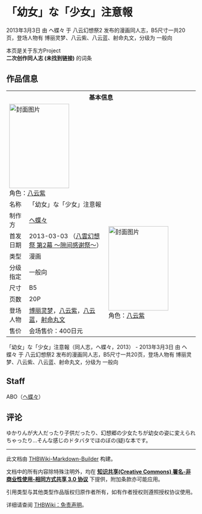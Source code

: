 # 「幼女」な「少女」注意報

<!-- source html: G:\repos\THBWiki-Markdown-Builder\THBWikiMarkdown\Temp\main\8\8c\ns0%3A%E3%80%8C%E5%B9%BC%E5%A5%B3%E3%80%8D%E3%81%AA%E3%80%8C%E5%B0%91%E5%A5%B3%E3%80%8D%E6%B3%A8%E6%84%8F%E5%A0%B1.html -->

2013年3月3日 由 ヘ蝶々 于 八云幻想祭2 发布的漫画同人志，B5尺寸一共20页，登场人物有 博丽灵梦、八云紫、八云蓝、射命丸文，分级为 一般向

本页是关于东方Project  
 **二次创作同人志 (未找到链接)** 的词条
## 作品信息

<table><tbody><tr><th colspan="3">基本信息</th></tr><tr><td class="cover-artwork-mobile" colspan="2"><a href="./文件-「幼女」な「少女」注意報封面.jpg.md" class="image" title="封面图片"><img alt="封面图片" src="https://upload.thwiki.cc/thumb/6/6a/%E3%80%8C%E5%B9%BC%E5%A5%B3%E3%80%8D%E3%81%AA%E3%80%8C%E5%B0%91%E5%A5%B3%E3%80%8D%E6%B3%A8%E6%84%8F%E5%A0%B1%E5%B0%81%E9%9D%A2.jpg/159px-%E3%80%8C%E5%B9%BC%E5%A5%B3%E3%80%8D%E3%81%AA%E3%80%8C%E5%B0%91%E5%A5%B3%E3%80%8D%E6%B3%A8%E6%84%8F%E5%A0%B1%E5%B0%81%E9%9D%A2.jpg" decoding="async" loading="lazy" width="159" height="224" srcset="https://upload.thwiki.cc/thumb/6/6a/%E3%80%8C%E5%B9%BC%E5%A5%B3%E3%80%8D%E3%81%AA%E3%80%8C%E5%B0%91%E5%A5%B3%E3%80%8D%E6%B3%A8%E6%84%8F%E5%A0%B1%E5%B0%81%E9%9D%A2.jpg/238px-%E3%80%8C%E5%B9%BC%E5%A5%B3%E3%80%8D%E3%81%AA%E3%80%8C%E5%B0%91%E5%A5%B3%E3%80%8D%E6%B3%A8%E6%84%8F%E5%A0%B1%E5%B0%81%E9%9D%A2.jpg 1.5x, https://upload.thwiki.cc/thumb/6/6a/%E3%80%8C%E5%B9%BC%E5%A5%B3%E3%80%8D%E3%81%AA%E3%80%8C%E5%B0%91%E5%A5%B3%E3%80%8D%E6%B3%A8%E6%84%8F%E5%A0%B1%E5%B0%81%E9%9D%A2.jpg/317px-%E3%80%8C%E5%B9%BC%E5%A5%B3%E3%80%8D%E3%81%AA%E3%80%8C%E5%B0%91%E5%A5%B3%E3%80%8D%E6%B3%A8%E6%84%8F%E5%A0%B1%E5%B0%81%E9%9D%A2.jpg 2x" data-file-width="1254" data-file-height="1770"></a><div class="cover-char">角色：<a href="./八云紫.md" title="八云紫">八云紫</a></div></td>
</tr><tr><td class="label">名称</td><td colspan="2"> 「幼女」な「少女」注意報 </td></tr><tr><td class="label">制作方</td><td><a href="./ヘ蝶々.md" title="ヘ蝶々">ヘ蝶々</a></td><td class="cover-artwork" rowspan="8" style="min-width:224px;"><a href="./文件-「幼女」な「少女」注意報封面.jpg.md" class="image" title="封面图片"><img alt="封面图片" src="https://upload.thwiki.cc/thumb/6/6a/%E3%80%8C%E5%B9%BC%E5%A5%B3%E3%80%8D%E3%81%AA%E3%80%8C%E5%B0%91%E5%A5%B3%E3%80%8D%E6%B3%A8%E6%84%8F%E5%A0%B1%E5%B0%81%E9%9D%A2.jpg/159px-%E3%80%8C%E5%B9%BC%E5%A5%B3%E3%80%8D%E3%81%AA%E3%80%8C%E5%B0%91%E5%A5%B3%E3%80%8D%E6%B3%A8%E6%84%8F%E5%A0%B1%E5%B0%81%E9%9D%A2.jpg" decoding="async" loading="lazy" width="159" height="224" srcset="https://upload.thwiki.cc/thumb/6/6a/%E3%80%8C%E5%B9%BC%E5%A5%B3%E3%80%8D%E3%81%AA%E3%80%8C%E5%B0%91%E5%A5%B3%E3%80%8D%E6%B3%A8%E6%84%8F%E5%A0%B1%E5%B0%81%E9%9D%A2.jpg/238px-%E3%80%8C%E5%B9%BC%E5%A5%B3%E3%80%8D%E3%81%AA%E3%80%8C%E5%B0%91%E5%A5%B3%E3%80%8D%E6%B3%A8%E6%84%8F%E5%A0%B1%E5%B0%81%E9%9D%A2.jpg 1.5x, https://upload.thwiki.cc/thumb/6/6a/%E3%80%8C%E5%B9%BC%E5%A5%B3%E3%80%8D%E3%81%AA%E3%80%8C%E5%B0%91%E5%A5%B3%E3%80%8D%E6%B3%A8%E6%84%8F%E5%A0%B1%E5%B0%81%E9%9D%A2.jpg/317px-%E3%80%8C%E5%B9%BC%E5%A5%B3%E3%80%8D%E3%81%AA%E3%80%8C%E5%B0%91%E5%A5%B3%E3%80%8D%E6%B3%A8%E6%84%8F%E5%A0%B1%E5%B0%81%E9%9D%A2.jpg 2x" data-file-width="1254" data-file-height="1770"></a><div class="cover-char">角色：<a href="./八云紫.md" title="八云紫">八云紫</a></div></td>
</tr><tr><td class="label">首发日期</td><td>2013-03-03&#160;（<a href="/展会作品列表?e=%E5%85%AB%E4%BA%91%E5%B9%BB%E6%83%B3%E7%A5%AD%232">八雲幻想祭 第2幕 ～隙间感谢祭～</a>）</td></tr><tr><td class="label">类型</td><td>漫画</td></tr><tr><td class="label">分级指定</td><td>一般向</td></tr><tr><td class="label">尺寸</td><td>B5</td></tr><tr><td class="label">页数</td><td>20P</td></tr><tr><td class="label">登场人物</td><td><a href="./博丽灵梦.md" title="博丽灵梦">博丽灵梦</a>，<a href="./八云紫.md" title="八云紫">八云紫</a>，<a href="./八云蓝.md" title="八云蓝">八云蓝</a>，<a href="./射命丸文.md" title="射命丸文">射命丸文</a></td></tr><tr><td class="label">售价</td><td>会场售价：400日元</td></tr></tbody></table>

「幼女」な「少女」注意報（同人志，ヘ蝶々，2013） - 2013年3月3日 由 ヘ蝶々 于 八云幻想祭2 发布的漫画同人志，B5尺寸一共20页，登场人物有 博丽灵梦、八云紫、八云蓝、射命丸文，分级为 一般向
## Staff
  
ABO（[ヘ蝶々](./ヘ蝶々.md)）
  

## 评论

  
ゆかりんが大人だったり子供だったり、幻想郷の少女たちが幼女の姿に変えられちゃったり…そんな感じのドタバタでほのぼの(疑)な本です。
  


  
  

  





---

此文档由 [THBWiki-Markdown-Builder](https://github.com/Delsin-Yu/THBWiki-Markdown-Builder) 构建。

文档中的所有内容除特殊注明外，均在 [**知识共享(Creative Commons) 署名-非商业性使用-相同方式共享 3.0 协议**](https://creativecommons.org/licenses/by-sa/3.0/deed.zh-hans) 下提供，附加条款亦可能应用。

引用类型与其他类型作品版权归原作者所有，如有作者授权则遵照授权协议使用。

详细请查阅 [THBWiki：免责声明](https://thbwiki.cc/THBWiki:%E5%85%8D%E8%B4%A3%E5%A3%B0%E6%98%8E)。

